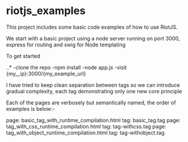 # riotjs_examples

This project includes some basic code examples of how to use RiotJS.

We start with a basic project using a node server running on port 3000, express for routing and swig for Node templating

To get started

..*
-clone the repo
-npm install
-node app.js
-visit {my__ip}:3000/{my_example_url}

I have tried to keep clean separation between tags so we can introduce gradual complexity, each tag demonstrating only one new core principle

Each of the pages are verbosely but semantically named, the order of examples is below:-

page: basic_tag_with_runtime_compilation.html tag: basic_tag.tag
page: tag_with_css_runtime_compilation.html tag: tag-withcss.tag
page: tag_with_object_runtime_compilation.html tag: tag-withobject.tag

